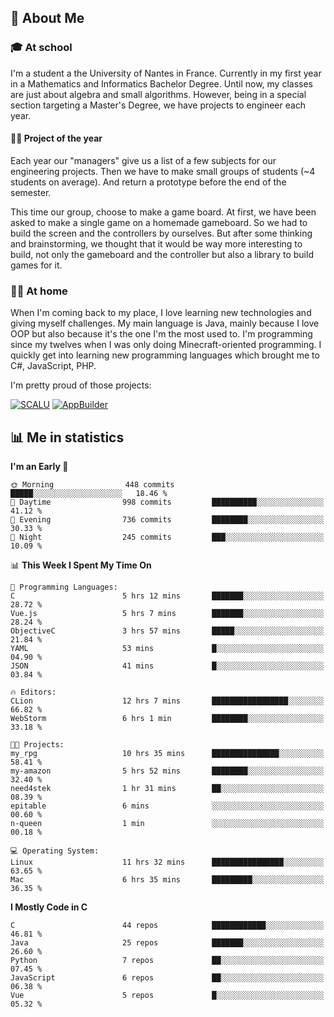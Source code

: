 ## 👀 About Me

### 🎓 At school

I'm a student a the University of Nantes in France. Currently in my first year in a Mathematics and Informatics Bachelor Degree. Until now, my classes are just about algebra and small algorithms. However, being in a special section targeting a Master's Degree, we have projects to engineer each year. 

#### 🔧🔬 Project of the year

Each year our "managers" give us a list of a few subjects for our engineering projects. Then we have to make small groups of students (~4 students on average). And return a prototype before the end of the semester.

This time our group, choose to make a game board. At first, we have been asked to make a single game on a homemade gameboard. So we had to build the screen and the controllers by ourselves. 
But after some thinking and brainstorming, we thought that it would be way more interesting to build, not only the gameboard and the controller but also a library to build games for it.

### 👨‍💻 At home

When I'm coming back to my place, I love learning new technologies and giving myself challenges. My main language is Java, mainly because I love OOP but also because it's the one I'm the most used to. I'm programming since my twelves when I was only doing Minecraft-oriented programming.  I quickly get into learning new programming languages which brought me to C#, JavaScript, PHP. 

I'm pretty proud of those projects:

[![SCALU](https://github-readme-stats.vercel.app/api/pin?username=renardfute&repo=SCALU)](https://github.com/renardfute/scalu)
[![AppBuilder](https://github-readme-stats.vercel.app/api/pin?username=pulsedev2&repo=AppBuilder)](https://github.com/pulsedev2/AppBuilder)

## 📊 Me in statistics
<!--START_SECTION:waka-->
**I'm an Early 🐤** 

```text
🌞 Morning                448 commits         █████░░░░░░░░░░░░░░░░░░░░   18.46 % 
🌆 Daytime                998 commits         ██████████░░░░░░░░░░░░░░░   41.12 % 
🌃 Evening                736 commits         ████████░░░░░░░░░░░░░░░░░   30.33 % 
🌙 Night                  245 commits         ███░░░░░░░░░░░░░░░░░░░░░░   10.09 % 
```


📊 **This Week I Spent My Time On** 

```text
💬 Programming Languages: 
C                        5 hrs 12 mins       ███████░░░░░░░░░░░░░░░░░░   28.72 % 
Vue.js                   5 hrs 7 mins        ███████░░░░░░░░░░░░░░░░░░   28.24 % 
ObjectiveC               3 hrs 57 mins       █████░░░░░░░░░░░░░░░░░░░░   21.84 % 
YAML                     53 mins             █░░░░░░░░░░░░░░░░░░░░░░░░   04.90 % 
JSON                     41 mins             █░░░░░░░░░░░░░░░░░░░░░░░░   03.84 % 

🔥 Editors: 
CLion                    12 hrs 7 mins       █████████████████░░░░░░░░   66.82 % 
WebStorm                 6 hrs 1 min         ████████░░░░░░░░░░░░░░░░░   33.18 % 

🐱‍💻 Projects: 
my_rpg                   10 hrs 35 mins      ███████████████░░░░░░░░░░   58.41 % 
my-amazon                5 hrs 52 mins       ████████░░░░░░░░░░░░░░░░░   32.40 % 
need4stek                1 hr 31 mins        ██░░░░░░░░░░░░░░░░░░░░░░░   08.39 % 
epitable                 6 mins              ░░░░░░░░░░░░░░░░░░░░░░░░░   00.60 % 
n-queen                  1 min               ░░░░░░░░░░░░░░░░░░░░░░░░░   00.18 % 

💻 Operating System: 
Linux                    11 hrs 32 mins      ████████████████░░░░░░░░░   63.65 % 
Mac                      6 hrs 35 mins       █████████░░░░░░░░░░░░░░░░   36.35 % 
```

**I Mostly Code in C** 

```text
C                        44 repos            ████████████░░░░░░░░░░░░░   46.81 % 
Java                     25 repos            ███████░░░░░░░░░░░░░░░░░░   26.60 % 
Python                   7 repos             ██░░░░░░░░░░░░░░░░░░░░░░░   07.45 % 
JavaScript               6 repos             ██░░░░░░░░░░░░░░░░░░░░░░░   06.38 % 
Vue                      5 repos             █░░░░░░░░░░░░░░░░░░░░░░░░   05.32 % 
```




<!--END_SECTION:waka-->
